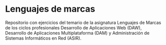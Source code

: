 <h1>Lenguajes de marcas</h1>

<p>Repositorio con ejercicios del temario de la asignatura Lenguajes de Marcas de los ciclos profesionales Desarrollo de Aplicaciones Web (DAW), Desarrollo de Aplicaciones Multiplataforma (DAM) y Administración de Sistemas Informáticos en Red (ASIR).</p>
